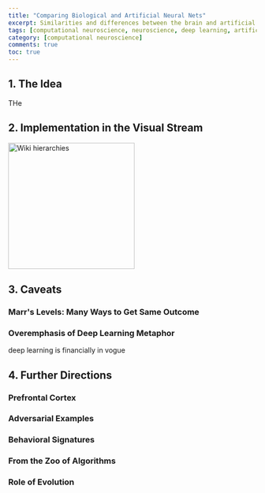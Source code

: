 ```yaml
---
title: "Comparing Biological and Artificial Neural Nets"
excerpt: Similarities and differences between the brain and artificial neural nets through recent work by Yamins and DiCarlo.
tags: [computational neuroscience, neuroscience, deep learning, artificial intelligence]
category: [computational neuroscience]
comments: true
toc: true
---
```

## 1. The Idea

THe 

## 2. Implementation in the Visual Stream

<a title="Karlis.kanders [CC BY-SA 4.0 (https://creativecommons.org/licenses/by-sa/4.0)], via Wikimedia Commons" href="https://commons.wikimedia.org/wiki/File:Wiki_hierarchies.png"><img width="256" alt="Wiki hierarchies" src="https://upload.wikimedia.org/wikipedia/commons/thumb/9/9d/Wiki_hierarchies.png/256px-Wiki_hierarchies.png"></a>

## 3. Caveats

### Marr's Levels: Many Ways to Get Same Outcome

### Overemphasis of Deep Learning Metaphor

deep learning is financially in vogue

## 4. Further Directions

### Prefrontal Cortex

### Adversarial Examples

### Behavioral Signatures

### From the Zoo of Algorithms 

### Role of Evolution
